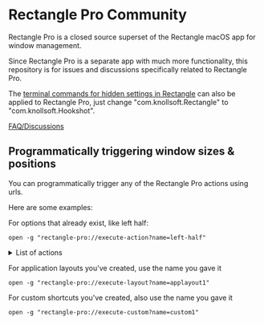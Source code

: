 # Rectangle Pro Community

Rectangle Pro is a closed source superset of the Rectangle macOS app for window management. 

Since Rectangle Pro is a separate app with much more functionality, this repository is for issues and discussions specifically related to Rectangle Pro.

The [terminal commands for hidden settings in Rectangle](https://github.com/rxhanson/Rectangle/blob/master/TerminalCommands.md) can also be applied to Rectangle Pro, just change "com.knollsoft.Rectangle" to "com.knollsoft.Hookshot".

[FAQ/Discussions](https://github.com/rxhanson/RectanglePro-Community/discussions)

## Programmatically triggering window sizes & positions

You can programmatically trigger any of the Rectangle Pro actions using urls. 

Here are some examples:

For options that already exist, like left half: 

`open -g "rectangle-pro://execute-action?name=left-half"`

<details>
  <summary>List of actions</summary>

```
left-half
right-half
maximize
maximize-height
previous-display
next-display
larger
smaller
bottom-half
top-half
center
bottom-left
bottom-right
top-left
top-right
restore
first-third
first-two-thirds
center-third
last-two-thirds
last-third
move-left
move-right
move-up
move-down
almost-maximize
fill-left
fill-right
center-half
first-fourth
second-fourth
third-fourth
last-fourth
top-left-sixth
top-center-sixth
top-right-sixth
bottom-left-sixth
bottom-center-sixth
bottom-right-sixth
first-sixth
last-sixth
fullscreen
close
minimize
quit-app
hide-app
win-mod
win-up
win-down
win-left
win-right
cascade-all
cascade-app
tile-2x2
tile-2x3
reveal-desktop-edge
app-next-display
app-prev-display
app-collate-left
app-collate-right
app-left-half
app-right-half
specified
first-three-fourths
last-three-fourths
reverse-all
top-left-ninth
top-center-ninth
top-right-ninth
middle-left-ninth
middle-center-ninth
middle-right-ninth
bottom-left-ninth
bottom-center-ninth
bottom-right-ninth
top-left-third
top-right-third
bottom-left-third
bottom-right-third
top-left-eighth
top-center-left-eighth
top-center-right-eighth
top-right-eighth
bottom-left-eighth
bottom-center-left-eighth
bottom-center-right-eighth
bottom-right-eighth
  ```
</details>

For application layouts you've created, use the name you gave it

`open -g "rectangle-pro://execute-layout?name=applayout1"` 

For custom shortcuts you've created, also use the name you gave it

`open -g "rectangle-pro://execute-custom?name=custom1"`
